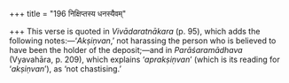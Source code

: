 +++
title = "196 निक्षिप्तस्य धनस्यैवम्"

+++
This verse is quoted in *Vivādaratnākara* (p. 95), which adds the
following notes:—‘*Akṣiṇvan*,’ not harassing the person who is believed
to have been the holder of the deposit;—and in *Parāśaramādhava*
(Vyavahāra, p. 209), which explains ‘*aprakṣiṇvan*’ (which is its
reading for ‘*akṣiṇvan*’), as ‘not chastising.’
